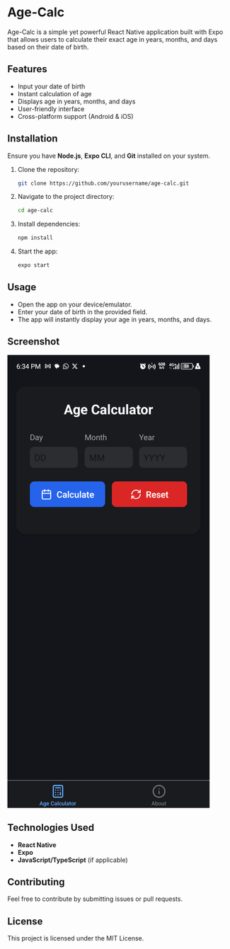 # Age-Calc

Age-Calc is a simple yet powerful React Native application built with Expo that allows users to calculate their exact age in years, months, and days based on their date of birth.

## Features

- Input your date of birth
- Instant calculation of age
- Displays age in years, months, and days
- User-friendly interface
- Cross-platform support (Android & iOS)

## Installation

Ensure you have **Node.js**, **Expo CLI**, and **Git** installed on your system.

1. Clone the repository:
   ```sh
   git clone https://github.com/yourusername/age-calc.git
   ```
2. Navigate to the project directory:
   ```sh
   cd age-calc
   ```
3. Install dependencies:
   ```sh
   npm install
   ```
4. Start the app:
   ```sh
   expo start
   ```

## Usage

- Open the app on your device/emulator.
- Enter your date of birth in the provided field.
- The app will instantly display your age in years, months, and days.

## Screenshot

![Age-Calc Screenshot](screenshot.png)



## Technologies Used

- **React Native**
- **Expo**
- **JavaScript/TypeScript** (if applicable)

## Contributing

Feel free to contribute by submitting issues or pull requests.

## License

This project is licensed under the MIT License.

##

